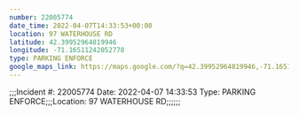 ```yaml
---
number: 22005774
date_time: 2022-04-07T14:33:53+00:00
location: 97 WATERHOUSE RD
latitude: 42.39952964819946
longitude: -71.16511242052778
type: PARKING ENFORCE
google_maps_link: https://maps.google.com/?q=42.39952964819946,-71.16511242052778
---
```


;;;Incident #: 22005774   Date: 2022-04-07 14:33:53   Type: PARKING ENFORCE;;;Location: 97 WATERHOUSE RD;;;;;;
